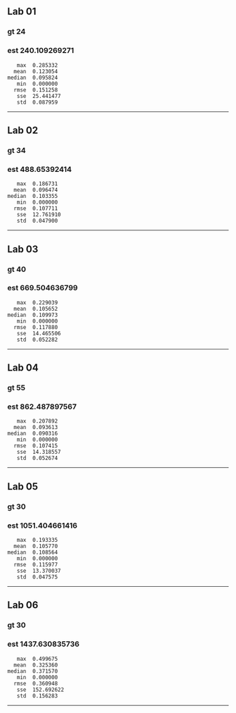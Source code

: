 ## Lab 01

### gt	24

### est		240.109269271

       max	0.285332
      mean	0.123054
    median	0.095824
       min	0.000000
      rmse	0.151258
       sse	25.441477
       std	0.087959
---

## Lab 02

### gt		34

### est		488.65392414

       max	0.186731
      mean	0.096474
    median	0.103355
       min	0.000000
      rmse	0.107711
       sse	12.761910
       std	0.047900
---

## Lab 03

### gt		40

### est		669.504636799

       max	0.229039
      mean	0.105652
    median	0.109973
       min	0.000000
      rmse	0.117880
       sse	14.465506
       std	0.052282
---

## Lab 04

### gt		55

### est		862.487897567

       max	0.207892
      mean	0.093613
    median	0.090316
       min	0.000000
      rmse	0.107415
       sse	14.318557
       std	0.052674
---

## Lab 05

### gt		30

### est		1051.404661416

       max	0.193335
      mean	0.105770
    median	0.108564
       min	0.000000
      rmse	0.115977
       sse	13.370037
       std	0.047575
---

## Lab 06

### gt		30

### est		1437.630835736

       max	0.499675
      mean	0.325360
    median	0.371570
       min	0.000000
      rmse	0.360948
       sse	152.692622
       std	0.156283
---

